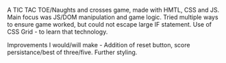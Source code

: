A TIC TAC TOE/Naughts and crosses game, made with HMTL, CSS and JS. Main focus was JS/DOM manipulation and game logic. Tried multiple ways to ensure game worked, but could not escape large IF statement. Use of CSS Grid - to learn that technology.

Improvements I would/will make - Addition of reset button, score persistance/best of three/five. Further styling.

